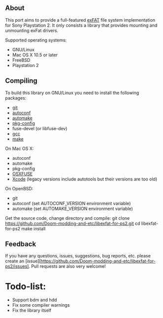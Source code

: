 About
-----
This port aims to provide a full-featured [exFAT](https://en.wikipedia.org/wiki/ExFAT) file system implementation for Sony Playstation 2. It only consists a library that provides mounting and unmounting exFat drivers.

Supported operating systems:
* GNU/Linux
* Mac OS X 10.5 or later
* FreeBSD
* Playstation 2

Compiling
---------

To build this library on GNU/Linux you need to install the following packages:

* [git](https://www.git-scm.com/)
* [autoconf](https://www.gnu.org/software/autoconf/)
* [automake](https://www.gnu.org/software/automake/)
* [pkg-config](http://www.freedesktop.org/wiki/Software/pkg-config/)
* fuse-devel (or libfuse-dev)
* [gcc](https://gcc.gnu.org/)
* [make](https://www.gnu.org/software/make/)

On Mac OS X:

* autoconf
* automake
* pkg-config
* [OSXFUSE](https://osxfuse.github.io/)
* [Xcode](https://en.wikipedia.org/wiki/Xcode) (legacy versions include autotools but their versions are too old)

On OpenBSD:

* git
* autoconf (set AUTOCONF_VERSION environment variable)
* automake (set AUTOMAKE_VERSION environment variable)

Get the source code, change directory and compile:
 git clone https://github.com/Doom-modding-and-etc/libexfat-for-ps2.git
 cd libexfat-for-ps2 
 make install

Feedback
--------

If you have any questions, issues, suggestions, bug reports, etc. please create an [issue][https://github.com/Doom-modding-and-etc/libexfat-for-ps2/issues]. Pull requests are also very welcome!

# Todo-list:
- Support bdm and hdd
- Fix some compiler warnings
- Fix the library itself